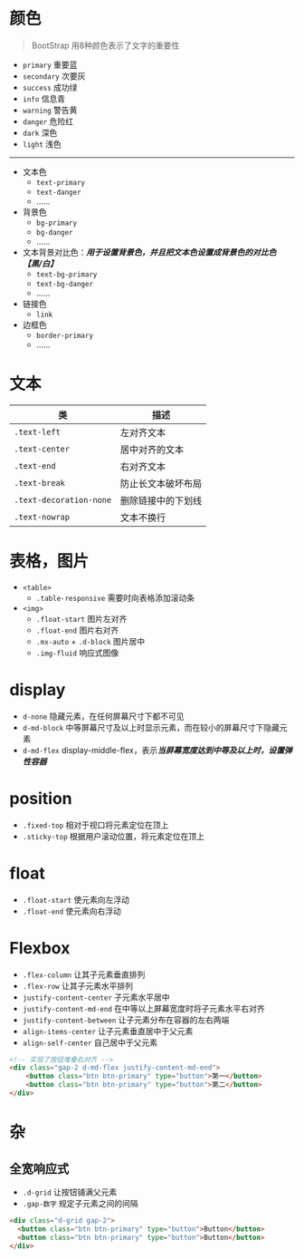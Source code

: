 # 颜色
>BootStrap 用8种颜色表示了文字的重要性

- `primary` 重要蓝
- `secondary` 次要灰
- `success` 成功绿
- `info` 信息青
- `warning` 警告黄
- `danger` 危险红
- `dark` 深色
- `light` 浅色

---
- 文本色
	- `text-primary`
	- `text-danger`
	- ……
- 背景色
	- `bg-primary`
	- `bg-danger`
	- ……
- 文本背景对比色：***用于设置背景色，并且把文本色设置成背景色的对比色【黑/白】***
	- `text-bg-primary`
	- `text-bg-danger`
	- ……
- 链接色
	- `link`
- 边框色
	- `border-primary`
	- ……

# 文本
| 类                       | 描述        |
| ----------------------- | --------- |
| `.text-left`            | 左对齐文本     |
| `.text-center`          | 居中对齐的文本   |
| `.text-end`             | 右对齐文本     |
| `.text-break`           | 防止长文本破坏布局 |
| `.text-decoration-none` | 删除链接中的下划线 |
| `.text-nowrap`          | 文本不换行     |

# 表格，图片
- `<table>` 
	- `.table-responsive` 需要时向表格添加滚动条
- `<img>`
	- `.float-start` 图片左对齐
	- `.float-end` 图片右对齐
	- `.mx-auto` + `.d-block` 图片居中
	- `.img-fluid` 响应式图像

# display
- `d-none` 隐藏元素，在任何屏幕尺寸下都不可见
- `d-md-block` 中等屏幕尺寸及以上时显示元素，而在较小的屏幕尺寸下隐藏元素
- `d-md-flex` display-middle-flex，表示***当屏幕宽度达到中等及以上时，设置弹性容器***

# position
- `.fixed-top` 相对于视口将元素定位在顶上
- `.sticky-top` 根据用户滚动位置，将元素定位在顶上

# float
- `.float-start` 使元素向左浮动
- `.float-end` 使元素向右浮动


# Flexbox
- `.flex-column` 让其子元素垂直排列
- `.flex-row` 让其子元素水平排列
- `justify-content-center` 子元素水平居中
- `justify-content-md-end` 在中等以上屏幕宽度时将子元素水平右对齐
- `justify-content-between` 让子元素分布在容器的左右两端
- `align-items-center` 让子元素垂直居中于父元素
- `align-self-center` 自己居中于父元素

```html
<!-- 实现了按钮堆叠右对齐 -->
<div class="gap-2 d-md-flex justify-content-md-end">
	<button class="btn btn-primary" type="button">第一</button>
	<button class="btn btn-primary" type="button">第二</button>
</div>
```

# 杂
## 全宽响应式
- `.d-grid` 让按钮铺满父元素
- `.gap-数字` 规定子元素之间的间隔

```html
<div class="d-grid gap-2">
  <button class="btn btn-primary" type="button">Button</button>
  <button class="btn btn-primary" type="button">Button</button>
</div>
```